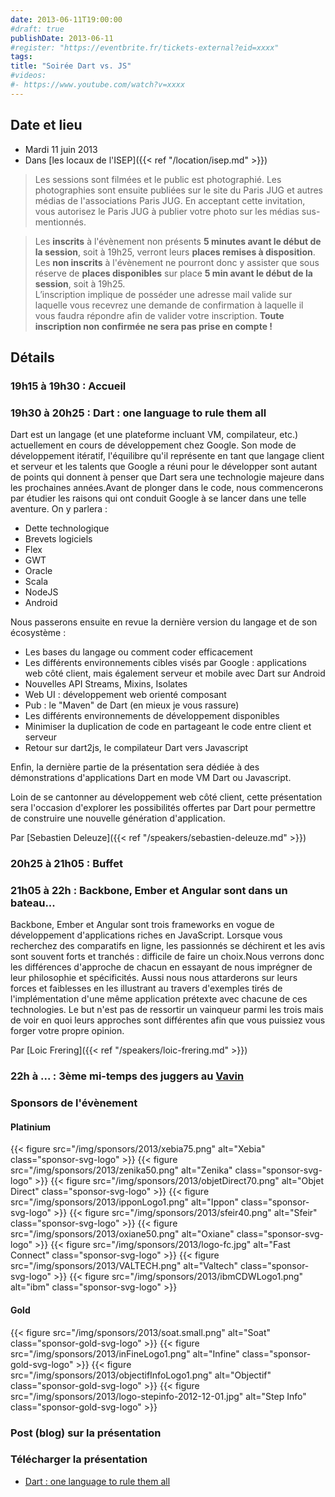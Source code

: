 ```yaml
---
date: 2013-06-11T19:00:00
#draft: true
publishDate: 2013-06-11
#register: "https://eventbrite.fr/tickets-external?eid=xxxx"
tags:
title: "Soirée Dart vs. JS"
#videos: 
#- https://www.youtube.com/watch?v=xxxx
---
```


## Date et lieu

* Mardi 11 juin 2013
* Dans [les locaux de l'ISEP]({{< ref "/location/isep.md" >}})

> Les sessions sont filmées et le public est photographié. Les photographies sont ensuite publiées sur le site du Paris JUG et autres médias de l'associations Paris JUG. En acceptant cette invitation, vous autorisez le Paris JUG à publier votre photo sur les médias sus-mentionnés.

> Les **inscrits** à l'évènement non présents **5 minutes avant le début de la session**, soit à 19h25, verront leurs **places remises à disposition**.  
Les **non inscrits** à l'évènement ne pourront donc y assister que sous réserve de **places disponibles** sur place **5 min avant le début de la session**, soit à 19h25.  
L’inscription implique de posséder une adresse mail valide sur laquelle vous recevrez une demande de confirmation à laquelle il vous faudra répondre afin de valider votre inscription.
**Toute inscription non confirmée ne sera pas prise en compte !**

## Détails

### 19h15 à 19h30 : Accueil

### 19h30 à 20h25 : Dart : one language to rule them all

Dart est un langage (et une plateforme incluant VM, compilateur, etc.) actuellement en cours de développement chez Google. Son mode de développement itératif, l'équilibre qu'il représente en tant que langage client et serveur et les talents que Google a réuni pour le développer sont autant de points qui donnent à penser que Dart sera une technologie majeure dans les prochaines années.Avant de plonger dans le code, nous commencerons par étudier les raisons qui ont conduit Google à se lancer dans une telle aventure. On y parlera :
- Dette technologique
- Brevets logiciels
- Flex
- GWT
- Oracle
- Scala
- NodeJS
- Android

Nous passerons ensuite en revue la dernière version du langage et de son écosystème :
- Les bases du langage ou comment coder efficacement
- Les différents environnements cibles visés par Google : applications web côté client, mais également serveur et mobile avec Dart sur Android
- Nouvelles API Streams, Mixins, Isolates
- Web UI : développement web orienté composant
- Pub : le "Maven" de Dart (en mieux je vous rassure)
- Les différents environnements de développement disponibles
- Minimiser la duplication de code en partageant le code entre client et serveur
- Retour sur dart2js, le compilateur Dart vers Javascript

Enfin, la dernière partie de la présentation sera dédiée à des démonstrations d'applications Dart en mode VM Dart ou Javascript.

Loin de se cantonner au développement web côté client, cette présentation sera l'occasion d'explorer les possibilités offertes par Dart pour permettre de construire une nouvelle génération d'application.

Par [Sebastien Deleuze]({{< ref "/speakers/sebastien-deleuze.md" >}})

### 20h25 à 21h05 : Buffet

### 21h05 à 22h : Backbone, Ember et Angular sont dans un bateau...

Backbone, Ember et Angular sont trois frameworks en vogue de développement d'applications riches en JavaScript. Lorsque vous recherchez des comparatifs en ligne, les passionnés se déchirent et les avis sont souvent forts et tranchés : difficile de faire un choix.Nous verrons donc les différences d'approche de chacun en essayant de nous imprégner de leur philosophie et spécificités. Aussi nous nous attarderons sur leurs forces et faiblesses en les illustrant au travers d'exemples tirés de l'implémentation d'une même application prétexte avec chacune de ces technologies.
Le but n'est pas de ressortir un vainqueur parmi les trois mais de voir en quoi leurs approches sont différentes afin que vous puissiez vous forger votre propre opinion.

Par [Loic Frering]({{< ref "/speakers/loic-frering.md" >}})

### 22h à ... : 3ème mi-temps des juggers au [Vavin](https://maps.google.fr/maps/place?hl=fr&sourceid=navclient-ff&rlz=1B3GGGL_frFR294FR295&um=1&ie=UTF-8&q=restaurant+le+vavin+paris&fb=1&gl=fr&hq=restaurant+le+vavin&hnear=paris&cid=16763854041267710574)

### Sponsors de l'évènement

#### Platinium
{{< figure src="/img/sponsors/2013/xebia75.png" alt="Xebia" class="sponsor-svg-logo" >}}
{{< figure src="/img/sponsors/2013/zenika50.png" alt="Zenika" class="sponsor-svg-logo" >}}
{{< figure src="/img/sponsors/2013/objetDirect70.png" alt="Objet Direct" class="sponsor-svg-logo" >}}
{{< figure src="/img/sponsors/2013/ipponLogo1.png" alt="Ippon" class="sponsor-svg-logo" >}}
{{< figure src="/img/sponsors/2013/sfeir40.png" alt="Sfeir" class="sponsor-svg-logo" >}}
{{< figure src="/img/sponsors/2013/oxiane50.png" alt="Oxiane" class="sponsor-svg-logo" >}}
{{< figure src="/img/sponsors/2013/logo-fc.jpg" alt="Fast Connect" class="sponsor-svg-logo" >}}
{{< figure src="/img/sponsors/2013/VALTECH.png" alt="Valtech" class="sponsor-svg-logo" >}}
{{< figure src="/img/sponsors/2013/ibmCDWLogo1.png" alt="ibm" class="sponsor-svg-logo" >}}

#### Gold
{{< figure src="/img/sponsors/2013/soat.small.png" alt="Soat" class="sponsor-gold-svg-logo" >}}
{{< figure src="/img/sponsors/2013/inFineLogo1.png" alt="Infine" class="sponsor-gold-svg-logo" >}}
{{< figure src="/img/sponsors/2013/objectifInfoLogo1.png" alt="Objectif" class="sponsor-gold-svg-logo" >}}
{{< figure src="/img/sponsors/2013/logo-stepinfo-2012-12-01.jpg" alt="Step Info" class="sponsor-gold-svg-logo" >}}

### Post (blog) sur la présentation

### Télécharger la présentation

- [Dart : one language to rule them all](/resources/2013/dart-seb-deleuze-jug-2013-13-05.pdf)
